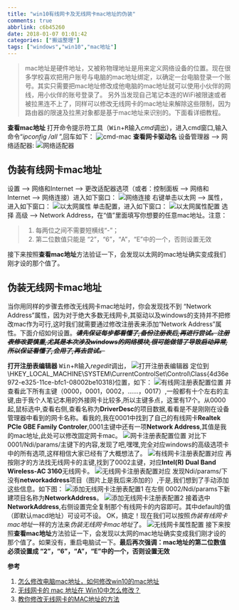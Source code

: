 ```yaml
---
title: "win10有线网卡及无线网卡mac地址的伪装"
comments: true
abbrlink: c6b45260
date: 2018-01-07 01:01:42
categories: ["搬运整理"]
tags: ["windows","win10","mac地址"]
---
```


> mac地址是硬件地址，又被称物理地址是用来定义网络设备的位置。现在很多学校喜欢把用户账号与电脑的mac地址绑定，以确定一台电脑登录一个账号。其实只需要把mac地址修改成他电脑的mac地址就可以使用小伙伴的网线，用小伙伴的账号登录了。
> 另外当发现自己笔记本连的WiFi被限速或者被拉黑连不上了，同样可以修改无线网卡的mac地址来解除这些限制，因为路由器的限速及拉黑对象都是基于mac地址来识别的。下面看详细教程。

<!--more-->

**查看mac地址**
打开命令提示符工具（<kbd>Win</kbd>+<kbd>R</kbd>输入*cmd*调出），进入cmd窗口,输入命令“*ipconfig /all* ”,回车如下：
![cmd-mac][01]
**查看网卡驱动名**
设备管理器 --> 网络适配器: 
![网络适配器][02]

## 伪装有线网卡mac地址
设置 --> 网络和Internet --> 更改适配器选项（或者：控制面板 --> 网络和 Internet --> 网络连接）进入如下窗口：
![网络连接][03]
右键单击以太网 --> 属性，进入如下窗口：
![以太网属性][04]
单击配置，进入如下窗口：
![以太网属性配置][05]
选择 高级 --> Network Address，在“值”里面填写你想要的任意mac地址。注意：
> 1. 每两位之间不需要短横线“-”；
> 2. 第二位数值只能是 “2”，“6”，“A”，“E”中的一个，否则设置无效

接下来按照**查看mac地址**方法验证一下，会发现以太网的mac地址确实变成我们刚才设的那个值了。

## 伪装无线网卡mac地址
当你用同样的步骤去修改无线网卡mac地址时，你会发现找不到 “Network Address”属性，因为对于绝大多数无线网卡,其驱动以及windows的支持并不把修改mac作为可行,这时我们就需要通过修改注册表来添加“Network Address”属性。下面介绍如何设置。~~***请先保证每步都看懂了,备份注册表后,再进行尝试。注册表修改要慎重,尤其是本次涉及windows的网络模块,很可能做错了导致启动异常,所以保证看懂了,会用了,再去尝试。***~~

**打开注册表编辑器**
<kbd>Win</kbd>+<kbd>R</kbd>输入*regedit*调出，
![打开注册表编辑器][06]
定位到\HKEY_LOCAL_MACHINE\SYSTEM\CurrentControlSet\Control\Class\{4d36e972-e325-11ce-bfc1-08002be10318}位置，如下：
![有线网注册表配置位置][07]
并查看此下所有主键（0000，0001，0002，......，0017）,一般都有十个左右的主键,由于我个人笔记本用的外接网卡比较多,所以主键多点，这里有17个。从0000起,鼠标选中,查看右侧,查看名称为**DriverDesc**的项目数据,看看是不是刚刚在设备管理器中看到的网卡名称。看我的,我在0001中找到了自己的有线网卡**Realtek PCle GBE Family Controler**,0001主键中还有一项**Network Address**,其值是我的mac地址,此处可以修改固定网卡mac。
![网卡注册表配置位置][08]
对比下0001/Ndi/params/主键下的内容,发现了吧,嘿嘿,完全对应windows的高级选项卡中的所有选项,这样相信大家已经有了大概想法了。
![有线网卡注册表配置对应][09]
再按刚才的方法找无线网卡的主键,找到了0002主键，对应**Intel(R) Dual Band Wireless-AC 3160**无线网卡。
![无线网卡注册表配置对应][10]
发现Ndi/params/下没有**networkaddress**项目（图片上是我后来添加的）,于是,我们想到了手动添加这些信息。如下图：
![添加无线网卡注册表配置1][11]
在左侧 0002/Ndi/params下新建项目名称为**NetworkAddress**。
![添加无线网卡注册表配置2][12]
接着选中**NetworkAddress**,右侧设置完全复制那个有线网卡的内容即可。其中default的值（即默认macd地址）可设可不设。
OK，搞定！现在我们可以按照*伪装有线网卡mac地址*一样的方法来*伪装无线网卡mac地址*了。
![无线网卡属性配置][13]
接下来按照**查看mac地址**方法验证一下，会发现以太网的mac地址确实变成我们刚才设的那个值了。如果没有，重启电脑试一下。**最后再次强调：mac地址的第二位数值必须设置成 “2”，“6”，“A”，“E”中的一个，否则设置无效**



**参考**
1. [怎么修改电脑mac地址，如何修改win10的mac地址][14]
2. [无线网卡的 mac 地址在 Win10中怎么修改？][15]
3. [教你修改无线网卡的MAC地址的方法][16]



[01]: http://opifddwc7.bkt.clouddn.com/18-1-7/6728232.jpg
[02]: http://opifddwc7.bkt.clouddn.com/18-1-7/15538728.jpg
[03]: http://opifddwc7.bkt.clouddn.com/18-1-7/44018010.jpg
[04]: http://opifddwc7.bkt.clouddn.com/18-1-7/82473460.jpg
[05]:http://opifddwc7.bkt.clouddn.com/18-1-7/85200316.jpg
[06]: http://opifddwc7.bkt.clouddn.com/18-1-7/81487741.jpg
[07]: http://opifddwc7.bkt.clouddn.com/18-1-7/24331254.jpg
[08]: http://opifddwc7.bkt.clouddn.com/18-1-7/67669703.jpg
[09]: http://opifddwc7.bkt.clouddn.com/18-1-7/33467140.jpg
[10]: http://opifddwc7.bkt.clouddn.com/18-1-7/35680674.jpg
[11]: http://opifddwc7.bkt.clouddn.com/18-1-7/56032009.jpg
[12]: http://opifddwc7.bkt.clouddn.com/18-1-7/90792947.jpg
[13]: http://opifddwc7.bkt.clouddn.com/18-1-7/84508004.jpg
[14]: https://jingyan.baidu.com/article/fcb5aff7abdc2dedaa4a71f4.html
[15]: https://www.zhihu.com/question/36405648
[16]: http://www.jb51.net/softjc/155004.html







